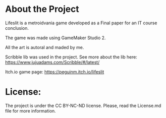 <h1>About the Project</h1>

Lifeslit is a metroidvania game developed as a Final paper for an IT course conclusion.

The game was made using GameMaker Studio 2.

All the art is autoral and maded by me.

Scribble lib was used in the project. See more about the lib here: https://www.jujuadams.com/Scribble/#/latest/

Itch.io game page: https://peguinm.itch.io/lifeslit

<h1>License:</h1>

The project is under the CC BY-NC-ND license.
Please, read the License.md file for more information.

